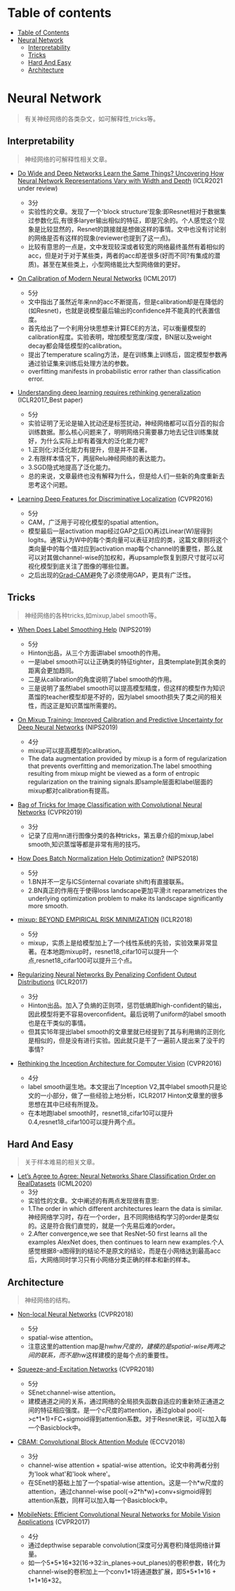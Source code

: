 # Table of contents

- [Table of Contents](#table-of-contents)
- [Neural Network](#neural-network)
    - [Interpretability](#interpretability)
    - [Tricks](#tricks)
    - [Hard And Easy](#hard-and-easy)
    - [Architecture](#architecture)

# Neural Network

> 有关神经网络的各类杂文，如可解释性,tricks等。

## Interpretability

> 神经网络的可解释性相关文章。

- [Do Wide and Deep Networks Learn the Same Things? Uncovering How Neural Network Representations Vary with Width and Depth](https://arxiv.org/abs/2010.15327) (ICLR2021 under review)
    - 3分
    - 实验性的文章。发现了一个'block structure'现象:即Resnet相对于数据集过参数化后,有很多laryer输出相似的特征，即是冗余的。个人感觉这个现象是比较显然的，Resnet的跳接就是想做这样的事情。文中也没有讨论别的网络是否有这样的现象(reviewer也提到了这一点)。
    - 比较有意思的一点是，文中发现较深或者较宽的网络最终虽然有着相似的acc，但是对于对于某些类，两者的acc却差很多(好而不同?有集成的潜质)。甚至在某些类上，小型网络能比大型网络做的更好。

- [On Calibration of Modern Neural Networks](https://arxiv.org/abs/1706.04599) (ICML2017)
    - 5分
    - 文中指出了虽然近年来nn的acc不断提高，但是calibration却是在降低的(如Resnet)，也就是说模型最后输出的confidence并不能真的代表置信度。
    - 首先给出了一个利用分块思想来计算ECE的方法，可以衡量模型的calibration程度。实验表明，增加模型宽度/深度，BN层以及weight decay都会降低模型的calibration。
    - 提出了temperature scaling方法，是在训练集上训练后，固定模型参数再通过验证集来训练后处理方法的参数。
    - overfitting manifests in probabilistic error rather than classification error.

- [Understanding deep learning requires rethinking generalization](https://arxiv.org/abs/1611.03530) (ICLR2017_Best paper)
    - 5分
    - 实验证明了无论是输入扰动还是标签扰动，神经网络都可以百分百的拟合训练数据。那么核心问题来了，明明网络只需要暴力地去记住训练集就好，为什么实际上却有着强大的泛化能力呢?
    - 1.正则化:对泛化能力有提升，但是并不显著。
    - 2.有限样本情况下，两层Relu神经网络的表达能力。
    - 3.SGD隐式地提高了泛化能力。
    - 总的来说，文章最终也没有解释为什么，但是给人们一些新的角度重新去思考这个问题。

- [Learning Deep Features for Discriminative Localization](https://arxiv.org/abs/1512.04150) (CVPR2016)
    - 5分
    - CAM，广泛用于可视化模型的spatial attention。
    - 模型最后一层activation map经过GAP之后(X)再过Linear(W)层得到logits。通常认为W中的每个类向量可以表征对应的类，这篇文章则将这个类向量中的每个值对应到activation map每个channel的重要性，那么就可以对其做channel-wise的加权和，再upsample恢复到原尺寸就可以可视化模型到底关注了图像的哪些位置。
    - 之后出现的[Grad-CAM](https://arxiv.org/abs/1610.02391)避免了必须使用GAP，更具有广泛性。

## Tricks

> 神经网络的各种tricks,如mixup,label smooth等。

- [When Does Label Smoothing Help](https://arxiv.org/abs/1906.02629) (NIPS2019)
    - 5分
    - Hinton出品，从三个方面讲label smooth的作用。
    - 一是label smooth可以让正确类的特征tighter，且类template到其余类的距离会更加趋同。
    - 二是从calibration的角度说明了label smooth的作用。
    - 三是说明了虽然label smooth可以提高模型精度，但这样的模型作为知识蒸馏的teacher模型却是不好的，因为label smooth损失了类之间的相关性，而这正是知识蒸馏所需要的。

- [On Mixup Training: Improved Calibration and Predictive Uncertainty for Deep Neural Networks](https://arxiv.org/abs/1905.11001) (NIPS2019)
    - 4分
    - mixup可以提高模型的calibration。
    - The data augmentation provided by mixup is a form of regularization that prevents overfitting and memorization.The label smoothing resulting from mixup might be viewed as a form of entropic regularization on the training signals.即sample层面和label层面的mixup都对calibration有提高。

- [Bag of Tricks for Image Classification with Convolutional Neural Networks](https://arxiv.org/abs/1812.01187) (CVPR2019)
    - 3分
    - 记录了应用nn进行图像分类的各种tricks，第五章介绍的mixup,label smooth,知识蒸馏等都是非常有用的技巧。

- [How Does Batch Normalization Help Optimization?](https://arxiv.org/abs/1805.11604) (NIPS2018)
    - 5分
    - 1.BN并不一定与ICS(internal covariate shift)有直接联系。
    - 2.BN真正的作用在于使得loss landscape更加平滑:it reparametrizes the underlying optimization problem to make its landscape significantly more smooth.

- [mixup: BEYOND EMPIRICAL RISK MINIMIZATION](https://arxiv.org/abs/1710.09412) (ICLR2018)
    - 5分
    - mixup，实质上是给模型加上了一个线性系统的先验，实验效果非常显著。在本地跑mixup时，resnet18_cifar10可以提升一个点,resnet18_cifar100可以提升三个点。

- [Regularizing Neural Networks By Penalizing Confident Output Distributions](https://arxiv.org/abs/1701.06548) (ICLR2017)
    - 3分
    - Hinton出品。加入了负熵的正则项，惩罚低熵即high-confident的输出，因此模型将更不容易overconfident。最后说明了uniform的label smooth也是在干类似的事情。
    - 但其实16年提出label smooth的文章里就已经提到了其与利用熵的正则化是相似的，但是没有进行实验。因此就只是干了一遍前人提出来了没干的事情?

- [Rethinking the Inception Architecture for Computer Vision](https://arxiv.org/abs/1512.00567) (CVPR2016)
    - 4分
    - label smooth诞生地。本文提出了Inception V2,其中label smooth只是论文的一小部分，做了一些经验上地分析，ICLR2017 Hinton文章里的很多思想在其中已经有所提及。
    - 在本地跑label smooth时，resnet18_cifar10可以提升0.4,resnet18_cifar100可以提升两个点。

## Hard And Easy

> 关于样本难易的相关文章。

- [Let’s Agree to Agree: Neural Networks Share Classification Order on RealDatasets](https://arxiv.org/abs/1905.10854) (ICML2020)
    - 3分
    - 实验性的文章。文中阐述的有两点发现很有意思:
    - 1.The order in which different architectures learn the data is similar.神经网络学习时，存在一个order，且不同网络结构学习的order是类似的。这是符合我们直觉的，就是一个先易后难的order。
    - 2.After convergence,we see that ResNet-50 first learns all the examples AlexNet does, then continues to learn new examples.个人感觉根据8-a图得到的结论不是原文的结论，而是在小网络达到最高acc后，大网络同时学习只有小网络分类正确的样本和新的样本。

## Architecture

> 神经网络的结构。

- [Non-local Neural Networks](https://arxiv.org/abs/1711.07971) (CVPR2018)
    - 5分
    - spatial-wise attention。
    - 注意这里的attention map是hw*hw尺度的，建模的是spatial-wise两两之间的联系，而不是h*w这样建模的是每个点的重要性。

- [Squeeze-and-Excitation Networks](https://arxiv.org/abs/1709.01507) (CVPR2018)
    - 5分
    - SEnet:channel-wise attention。
    - 建模通道之间的关系，通过网络的全局损失函数自适应的重新矫正通道之间的特征相应强度。是一个c尺度的attention，通过global pool(->c\*1*1)+FC+sigmoid得到attention系数。对于Resnet来说，可以加入每一个Basicblock中。

- [CBAM: Convolutional Block Attention Module](https://arxiv.org/abs/1807.06521) (ECCV2018)
    - 3分
    - channel-wise attention + spatial-wise attention。论文中称两者分别为'look what'和'look where'。
    - 在SEnet的基础上加了一个spatial-wise attention。这是一个h\*w尺度的attention，通过channel-wise pool(->2\*h*w)+conv+sigmoid得到attention系数，同样可以加入每一个Basicblock中。

- [MobileNets: Efficient Convolutional Neural Networks for Mobile Vision Applications](https://arxiv.org/abs/1704.04861) (CVPR2017)
    - 4分
    - 通过depthwise separable convolution(深度可分离卷积)降低网络计算量。
    - 如一个5\*5\*16\*32(16->32:in_planes->out_planes)的卷积参数，转化为channel-wise的卷积加上一个conv1\*1将通道数扩展，即5\*5\*1\*16 + 1\*1\*16\*32。



